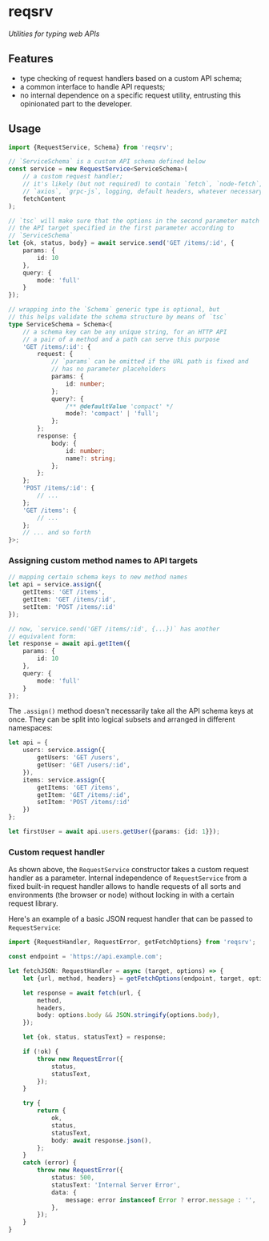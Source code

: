 # reqsrv

*Utilities for typing web APIs*

## Features

- type checking of request handlers based on a custom API schema;
- a common interface to handle API requests;
- no internal dependence on a specific request utility, entrusting this opinionated part to the developer.

## Usage

```ts
import {RequestService, Schema} from 'reqsrv';

// `ServiceSchema` is a custom API schema defined below
const service = new RequestService<ServiceSchema>(
    // a custom request handler;
    // it's likely (but not required) to contain `fetch`, `node-fetch`,
    // `axios`, `grpc-js`, logging, default headers, whatever necessary
    fetchContent
);

// `tsc` will make sure that the options in the second parameter match
// the API target specified in the first parameter according to
// `ServiceSchema`
let {ok, status, body} = await service.send('GET /items/:id', {
    params: {
        id: 10
    },
    query: {
        mode: 'full'
    }
});

// wrapping into the `Schema` generic type is optional, but
// this helps validate the schema structure by means of `tsc`
type ServiceSchema = Schema<{
    // a schema key can be any unique string, for an HTTP API
    // a pair of a method and a path can serve this purpose
    'GET /items/:id': {
        request: {
            // `params` can be omitted if the URL path is fixed and
            // has no parameter placeholders
            params: {
                id: number;
            };
            query?: {
                /** @defaultValue 'compact' */
                mode?: 'compact' | 'full';
            };
        };
        response: {
            body: {
                id: number;
                name?: string;
            };
        };
    };
    'POST /items/:id': {
        // ...
    };
    'GET /items': {
        // ...
    };
    // ... and so forth
}>;
```

### Assigning custom method names to API targets

```ts
// mapping certain schema keys to new method names
let api = service.assign({
    getItems: 'GET /items',
    getItem: 'GET /items/:id',
    setItem: 'POST /items/:id'
});

// now, `service.send('GET /items/:id', {...})` has another
// equivalent form:
let response = await api.getItem({
    params: {
        id: 10
    },
    query: {
        mode: 'full'
    }
});
```

The `.assign()` method doesn't necessarily take all the API schema keys at once. They can be split into logical subsets and arranged in different namespaces:

```ts
let api = {
    users: service.assign({
        getUsers: 'GET /users',
        getUser: 'GET /users/:id',
    }),
    items: service.assign({
        getItems: 'GET /items',
        getItem: 'GET /items/:id',
        setItem: 'POST /items/:id'
    })
};

let firstUser = await api.users.getUser({params: {id: 1}});
```

### Custom request handler

As shown above, the `RequestService` constructor takes a custom request handler as a parameter. Internal independence of `RequestService` from a fixed built-in request handler allows to handle requests of all sorts and environments (the browser or node) without locking in with a certain request library.

Here's an example of a basic JSON request handler that can be passed to `RequestService`:

```ts
import {RequestHandler, RequestError, getFetchOptions} from 'reqsrv';

const endpoint = 'https://api.example.com';

let fetchJSON: RequestHandler = async (target, options) => {
    let {url, method, headers} = getFetchOptions(endpoint, target, options);

    let response = await fetch(url, {
        method,
        headers,
        body: options.body && JSON.stringify(options.body),
    });

    let {ok, status, statusText} = response;

    if (!ok) {
        throw new RequestError({
            status,
            statusText,
        });
    }

    try {
        return {
            ok,
            status,
            statusText,
            body: await response.json(),
        };
    }
    catch (error) {
        throw new RequestError({
            status: 500,
            statusText: 'Internal Server Error',
            data: {
                message: error instanceof Error ? error.message : '',
            },
        });
    }
}
```
